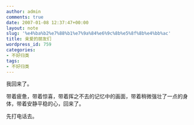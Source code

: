```yaml
---
author: admin
comments: true
date: 2007-01-08 12:37:47+00:00
layout: note
slug: '%e4%ba%b2%e7%88%b1%e7%9a%84%e6%9c%8b%e5%8f%8b%e4%bb%ac'
title: 亲爱的朋友们
wordpress_id: 759
categories:
- 不好归类
tags:
- 不好归类
---
```


我回来了。

带着疲惫，带着惊喜，带着挥之不去的记忆中的画面，带着稍微强壮了一点的身体，带着安静平稳的心，回来了。

先打电话去。
